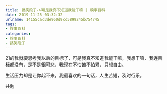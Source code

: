 ```yaml
---
title: 搞笑段子->可是我真不知道我能干嘛 | 糗事百科
date: 2019-11-25 03:32:32
urlname: 14155cad3de960d9cd5899245b754745
tags: 
- 糗事百科
categories:
- 糗事百科
- 搞笑段子
---
```

21的我就要思考我以后的目标了，可是我真不知道我能干嘛，我想干嘛，我连目标都没有，是不是很可悲，我现在不怕苦不怕累，只想自由。

生活压力却是让你起不来，我最喜欢的一句话，人生苦短，及时行乐。

共勉


